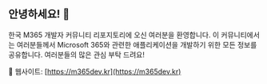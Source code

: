 ## 안녕하세요! 👋 ##

한국 M365 개발자 커뮤니티 리포지토리에 오신 여러분을 환영합니다. 이 커뮤니티에서는 여러분들께서 Microsoft 365와 관련한 애플리케이션을 개발하기 위한 모든 정보를 공유합니다. 여러분들의 많은 관심 부탁 드려요!

📎 웹사이트: [https://m365dev.kr](https://m365dev.kr)


<!--

**Here are some ideas to get you started:**

🙋‍♀️ A short introduction - what is your organization all about?
🌈 Contribution guidelines - how can the community get involved?
👩‍💻 Useful resources - where can the community find your docs? Is there anything else the community should know?
🍿 Fun facts - what does your team eat for breakfast?
🧙 Remember, you can do mighty things with the power of [Markdown](https://docs.github.com/github/writing-on-github/getting-started-with-writing-and-formatting-on-github/basic-writing-and-formatting-syntax)
-->
